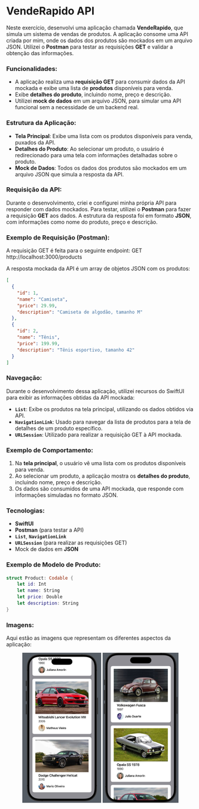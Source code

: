 # VendeRapido API

Neste exercício, desenvolvi uma aplicação chamada **VendeRapido**, que simula um sistema de vendas de produtos. A aplicação consome uma API criada por mim, onde os dados dos produtos são mockados em um arquivo JSON. Utilizei o **Postman** para testar as requisições **GET** e validar a obtenção das informações.

### Funcionalidades:
- A aplicação realiza uma **requisição GET** para consumir dados da API mockada e exibe uma lista de **produtos** disponíveis para venda.
- Exibe **detalhes do produto**, incluindo nome, preço e descrição.
- Utilizei **mock de dados** em um arquivo JSON, para simular uma API funcional sem a necessidade de um backend real.

### Estrutura da Aplicação:
- **Tela Principal**: Exibe uma lista com os produtos disponíveis para venda, puxados da API.
- **Detalhes do Produto**: Ao selecionar um produto, o usuário é redirecionado para uma tela com informações detalhadas sobre o produto.
- **Mock de Dados**: Todos os dados dos produtos são mockados em um arquivo JSON que simula a resposta da API.

### Requisição da API:
Durante o desenvolvimento, criei e configurei minha própria API para responder com dados mockados. Para testar, utilizei o **Postman** para fazer a requisição **GET** aos dados. A estrutura da resposta foi em formato **JSON**, com informações como nome do produto, preço e descrição.

### Exemplo de Requisição (Postman):
A requisição GET é feita para o seguinte endpoint: GET http://localhost:3000/products


A resposta mockada da API é um array de objetos JSON com os produtos:

```json
[
  {
    "id": 1,
    "name": "Camiseta",
    "price": 29.99,
    "description": "Camiseta de algodão, tamanho M"
  },
  {
    "id": 2,
    "name": "Tênis",
    "price": 199.99,
    "description": "Tênis esportivo, tamanho 42"
  }
]
```

### Navegação:
Durante o desenvolvimento dessa aplicação, utilizei recursos do SwiftUI para exibir as informações obtidas da API mockada:

- **`List`**: Exibe os produtos na tela principal, utilizando os dados obtidos via API.
- **`NavigationLink`**: Usado para navegar da lista de produtos para a tela de detalhes de um produto específico.
- **`URLSession`**: Utilizado para realizar a requisição GET à API mockada.

### Exemplo de Comportamento:
1. Na **tela principal**, o usuário vê uma lista com os produtos disponíveis para venda.
2. Ao selecionar um produto, a aplicação mostra os **detalhes do produto**, incluindo nome, preço e descrição.
3. Os dados são consumidos de uma API mockada, que responde com informações simuladas no formato JSON.

### Tecnologias:
- **SwiftUI**
- **Postman** (para testar a API)
- **`List`**, **`NavigationLink`**
- **`URLSession`** (para realizar as requisições GET)
- Mock de dados em **JSON**

### Exemplo de Modelo de Produto:

```swift
struct Product: Codable {
    let id: Int
    let name: String
    let price: Double
    let description: String
}
```
### Imagens:
Aqui estão as imagens que representam os diferentes aspectos da aplicação:

<div align="center"">

  <img src="/Images/VendeRapido/VendeRapido1.jpg" height="400px" alt="Tela Principal">
  
  <img src="/Images/VendeRapido/VendeRapido2.jpg" height="400px" alt="Conversa 1">
  
</div>
